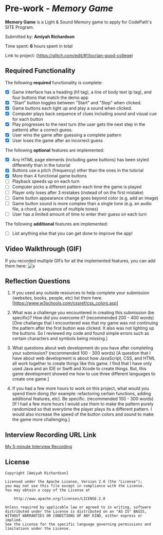 # Pre-work - *Memory Game*

**Memory Game** is a Light & Sound Memory game to apply for CodePath's SITE Program. 

Submitted by: **Amiyah Richardson**

Time spent: **6** hours spent in total

Link to project: (https://glitch.com/edit/#!/locrian-good-college)

## Required Functionality

The following **required** functionality is complete:

* [x] Game interface has a heading (h1 tag), a line of body text (p tag), and four buttons that match the demo app
* [x] "Start" button toggles between "Start" and "Stop" when clicked. 
* [x] Game buttons each light up and play a sound when clicked. 
* [x] Computer plays back sequence of clues including sound and visual cue for each button
* [x] Play progresses to the next turn (the user gets the next step in the pattern) after a correct guess. 
* [x] User wins the game after guessing a complete pattern
* [x] User loses the game after an incorrect guess

The following **optional** features are implemented:

* [x] Any HTML page elements (including game buttons) has been styled differently than in the tutorial
* [x] Buttons use a pitch (frequency) other than the ones in the tutorial
* [x] More than 4 functional game buttons
* [ ] Playback speeds up on each turn
* [ ] Computer picks a different pattern each time the game is played
* [ ] Player only loses after 3 mistakes (instead of on the first mistake)
* [ ] Game button appearance change goes beyond color (e.g. add an image)
* [ ] Game button sound is more complex than a single tone (e.g. an audio file, a chord, a sequence of multiple tones)
* [ ] User has a limited amount of time to enter their guess on each turn

The following **additional** features are implemented:

- [ ] List anything else that you can get done to improve the app!

## Video Walkthrough (GIF)

If you recorded multiple GIFs for all the implemented features, you can add them here:
![x](https://i.imgur.com/4Nk5kCN.gif)

## Reflection Questions
1. If you used any outside resources to help complete your submission (websites, books, people, etc) list them here. 
[https://www.w3schools.com/cssref/css_colors.asp]

2. What was a challenge you encountered in creating this submission (be specific)? How did you overcome it? (recommended 200 - 400 words) 
[One challange that I encountered was that my game was not continuing the pattern after the first button was clicked. It also was not lighting up the buttons. 
So I reviewed my code and found simple errors such as certain characters and symbols being missing.]

3. What questions about web development do you have after completing your submission? (recommended 100 - 300 words) 
[A question that I have about web development is about how JavaScript, CSS, and HTML all work together to create things like this game. I find that I have only used Java and an IDE or Swift and Xcode to create things.
But, this game development showed me how to use three different languages to create one game.]

4. If you had a few more hours to work on this project, what would you spend them doing (for example: refactoring certain functions, adding additional features, etc). Be specific. (recommended 100 - 300 words) 
[If I had a few more hours I would use them to make the pattern purely randomized so that everytime the player plays its a different pattern. I would also increase the speed of the button colors and sound to make the game more challenging.]



## Interview Recording URL Link

[My 5-minute Interview Recording](your-link-here)


## License

    Copyright [Amiyah Richardson]

    Licensed under the Apache License, Version 2.0 (the "License");
    you may not use this file except in compliance with the License.
    You may obtain a copy of the License at

        http://www.apache.org/licenses/LICENSE-2.0

    Unless required by applicable law or agreed to in writing, software
    distributed under the License is distributed on an "AS IS" BASIS,
    WITHOUT WARRANTIES OR CONDITIONS OF ANY KIND, either express or implied.
    See the License for the specific language governing permissions and
    limitations under the License.